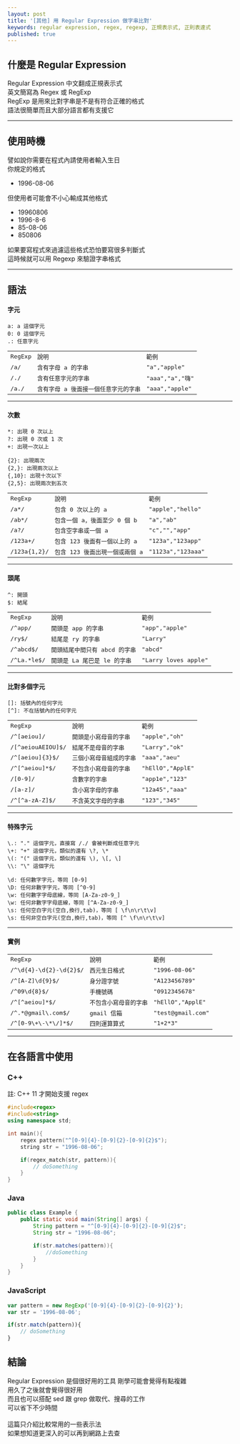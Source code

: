 ```yaml
---
layout: post
title: '[其他] 用 Regular Expression 做字串比對'
keywords: regular expression, regex, regexp, 正規表示式, 正則表達式
published: true
---
```


## 什麼是 Regular Expression

Regular Expression 中文翻成正規表示式<br>
英文簡寫為 Regex 或 RegExp<br>
RegExp 是用來比對字串是不是有符合正確的格式<br>
語法很簡單而且大部分語言都有支援它<br>

---

## 使用時機

譬如說你需要在程式內請使用者輸入生日<br>
你規定的格式

- 1996-08-06

但使用者可能會不小心輸成其他格式<br>

- 19960806
- 1996-8-6
- 85-08-06
- 850806

如果要寫程式來過濾這些格式恐怕要寫很多判斷式<br>
這時候就可以用 Regexp 來驗證字串格式<br>

---

## 語法

#### 字元

```
a: a 這個字元
0: 0 這個字元
.: 任意字元
```

<table style="width:100%; font-family:monospace;">
    <tr>
        <td> RegExp </td>
        <td> 說明 </td>
        <td> 範例 </td> 
    </tr>
    <tr>
        <td> /a/ </td>
        <td> 含有字母 a 的字串</td> 
        <td> "a","apple" </td>
    </tr>
    <tr>
        <td> /./ </td>
        <td> 含有任意字元的字串 </td>
        <td> "aaa","a","嗨" </td>
    </tr>
    <tr>
        <td> /a./ </td>
        <td> 含有字母 a 後面接一個任意字元的字串 </td>
        <td> "aaa","apple" </td>
    </tr>
</table>

---

#### 次數

```
*: 出現 0 次以上
?: 出現 0 次或 1 次
+: 出現一次以上

{2}: 出現兩次
{2,}: 出現兩次以上
{,10}: 出現十次以下
{2,5}: 出現兩次到五次
```

<table style="width:100%; font-family:monospace;">
    <tr>
        <td> RegExp </td>
        <td> 說明 </td>
        <td> 範例 </td> 
    </tr>
    <tr>
        <td> /a*/ </td>
        <td> 包含 0 次以上的 a </td> 
        <td> "apple","hello" </td>
    </tr>
    <tr>
        <td> /ab*/ </td>
        <td> 包含一個 a，後面至少 0 個 b </td>
        <td> "a","ab" </td>
    </tr>
    <tr>
        <td> /a?/ </td>
        <td> 包含空字串或一個 a </td>
        <td> "c","","app" </td>
    </tr>
    <tr>
        <td> /123a+/ </td>
        <td> 包含 123 後面有一個以上的 a </td>
        <td> "123a","123app" </td>
    </tr>
    <tr>
        <td> /123a{1,2}/ </td>
        <td> 包含 123 後面出現一個或兩個 a </td>
        <td> "1123a","123aaa" </td>
    </tr>
</table>

---

#### 頭尾

```
^: 開頭
$: 結尾
```

<table style="width:100%; font-family:monospace;">
    <tr>
        <td> RegExp </td>
        <td> 說明 </td>
        <td> 範例 </td> 
    </tr>
    <tr>
        <td> /^app/ </td>
        <td> 開頭是 app 的字串 </td>
        <td> "app","apple" </td>
    </tr>
    <tr>
        <td> /ry$/ </td>
        <td> 結尾是 ry 的字串 </td>
        <td> "Larry" </td>
    </tr>
    <tr>
        <td> /^abcd$/ </td>
        <td> 開頭結尾中間只有 abcd 的字串 </td>
        <td> "abcd" </td>
    </tr>
    <tr>
        <td> /^La.*le$/ </td>
        <td> 開頭是 La 尾巴是 le 的字串 </td>
        <td> "Larry loves apple" </td>
    </tr>
</table>

---

#### 比對多個字元

```
[]: 括號內的任何字元
[^]: 不在括號內的任何字元
```

<table style="width:100%; font-family:monospace;">
    <tr>
        <td> RegExp </td>
        <td> 說明 </td>
        <td> 範例 </td> 
    </tr>
    <tr>
        <td> /^[aeiou]/ </td>
        <td> 開頭是小寫母音的字串 </td>
        <td> "apple","oh" </td>
    </tr>
    <tr>
        <td> /[^aeiouAEIOU]$/ </td>
        <td> 結尾不是母音的字串 </td>
        <td> "Larry","ok" </td>
    </tr>
    <tr>
        <td> /^[aeiou]{3}$/ </td>
        <td> 三個小寫母音組成的字串 </td>
        <td> "aaa","aeu" </td>
    </tr>
    <tr>
        <td> /^[^aeiou]*$/ </td>
        <td> 不包含小寫母音的字串 </td>
        <td> "hEllO","ApplE" </td>
    </tr>
    <tr>
        <td> /[0-9]/ </td>
        <td> 含數字的字串 </td>
        <td> "app1e","123" </td>
    </tr>
    <tr>
        <td> /[a-z]/ </td>
        <td> 含小寫字母的字串 </td>
        <td> "12a45","aaa" </td>
    </tr>
    <tr>
        <td> /^[^a-zA-Z]$/ </td>
        <td> 不含英文字母的字串 </td>
        <td> "123","345" </td>
    </tr>
</table>

---

#### 特殊字元

```
\.: "." 這個字元，直接寫 /./ 會被判斷成任意字元
\+: "+" 這個字元，類似的還有 \?, \*
\(: "(" 這個字元，類似的還有 \), \[, \]
\\: "\" 這個字元

\d: 任何數字字元，等同 [0-9]
\D: 任何非數字字元，等同 [^0-9]
\w: 任何數字字母底線，等同 [A-Za-z0-9_]
\w: 任何非數字字母底線，等同 [^A-Za-z0-9_]
\s: 任何空白字元(空白,換行,tab)，等同 [ \f\n\r\t\v]
\s: 任何非空白字元(空白,換行,tab)，等同 [^ \f\n\r\t\v]
```

---

#### 實例

<table style="width:100%; font-family:monospace;">
    <tr>
        <td> RegExp </td>
        <td> 說明 </td>
        <td> 範例 </td> 
    </tr>
    <tr>
        <td> /^\d{4}-\d{2}-\d{2}$/ </td>
        <td> 西元生日格式 </td>
        <td> "1996-08-06" </td>
    </tr>
    <tr>
        <td> /^[A-Z]\d{9}$/ </td>
        <td> 身分證字號 </td>
        <td> "A123456789" </td>
    </tr>
    <tr>
        <td> /^09\d{8}$/ </td>
        <td> 手機號碼 </td>
        <td> "0912345678" </td>
    </tr>
    <tr>
        <td> /^[^aeiou]*$/ </td>
        <td> 不包含小寫母音的字串 </td>
        <td> "hEllO","ApplE" </td>
    </tr>
    <tr>
        <td> /^.*@gmail\.com$/ </td>
        <td> gmail 信箱 </td>
        <td> "test@gmail.com" </td>
    </tr>
    <tr>
        <td> /^[0-9\+\-\*\/]*$/ </td>
        <td> 四則運算算式 </td>
        <td> "1+2*3" </td>
    </tr>
</table>

---

## 在各語言中使用

### C++
註: C++ 11 才開始支援 regex

```c++
#include<regex>
#include<string>
using namespace std;

int main(){
    regex pattern("^[0-9]{4}-[0-9]{2}-[0-9]{2}$");
    string str = "1996-08-06";

    if(regex_match(str, pattern)){
        // doSomething
    }
}
```

### Java

```java
public class Example {
    public static void main(String[] args) {
        String pattern = "^[0-9]{4}-[0-9]{2}-[0-9]{2}$";
        String str = "1996-08-06";

        if(str.matches(pattern)){
            //doSomething
        }
    }
}
```

### JavaScript

```js
var pattern = new RegExp('[0-9]{4}-[0-9]{2}-[0-9]{2}');
var str = '1996-08-06';

if(str.match(pattern)){
    // doSomething
}
```

## 結論

Regular Expression 是個很好用的工具
剛學可能會覺得有點複雜<br>
用久了之後就會覺得很好用<br>
而且也可以搭配 sed 跟 grep 做取代、搜尋的工作<br>
可以省下不少時間<br>
<br>
這篇只介紹比較常用的一些表示法<br>
如果想知道更深入的可以再到網路上去查<br>


